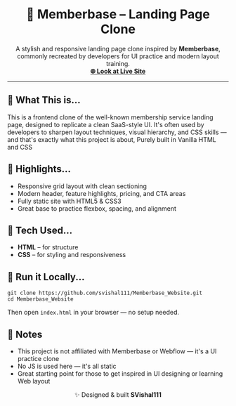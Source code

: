 <h1 align="center">👥 Memberbase – Landing Page Clone</h1>

<p align="center">
  A stylish and responsive landing page clone inspired by <strong>Memberbase</strong>, commonly recreated by developers for UI practice and modern layout training.
  <br/>
  <a href="https://svishal111.github.io/Memberbase_Website/" target="_blank"><strong>🌐 Look at Live Site</strong></a>
</p>

<hr/>

<h2>📌 What This is...</h2>
<p>
  This is a frontend clone of the well-known membership service landing page, designed to replicate a clean SaaS-style UI. It's often used by developers to sharpen layout techniques, visual hierarchy, and CSS skills — and that's exactly what this project is about, Purely built in Vanilla HTML and CSS
</p>

<h2>🎯 Highlights...</h2>
<ul>
  <li>Responsive grid layout with clean sectioning</li>
  <li>Modern header, feature highlights, pricing, and CTA areas</li>
  <li>Fully static site with HTML5 & CSS3</li>
  <li>Great base to practice flexbox, spacing, and alignment</li>
</ul>

<h2>🔧 Tech Used...</h2>
<ul>
  <li><strong>HTML</strong> – for structure</li>
  <li><strong>CSS</strong> – for styling and responsiveness</li>
</ul>

<h2>🚀 Run it Locally...</h2>
<pre><code>git clone https://github.com/svishal111/Memberbase_Website.git
cd Memberbase_Website</code></pre>
<p>Then open <code>index.html</code> in your browser — no setup needed.</p>

<h2>📎 Notes</h2>
<ul>
  <li>This project is not affiliated with Memberbase or Webflow — it's a UI practice clone</li>
  <li>No JS is used here — it's all static</li>
  <li>Great starting point for those to get inspired in UI designing or learning Web layout</li>
</ul>

<p align="center">
  ✨ Designed & built <strong>SVishal111</strong>
</p>

